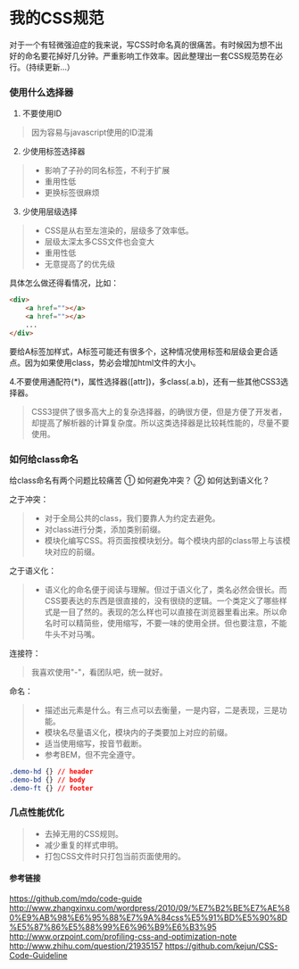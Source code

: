 # 我的CSS规范  
对于一个有轻微强迫症的我来说，写CSS时命名真的很痛苦。有时候因为想不出好的命名要花掉好几分钟。严重影响工作效率。因此整理出一套CSS规范势在必行。（持续更新...）

### 使用什么选择器
1. 不要使用ID
> 因为容易与javascript使用的ID混淆

2. 少使用标签选择器
> * 影响了子孙的同名标签，不利于扩展
> * 重用性低
> * 更换标签很麻烦

3. 少使用层级选择
> * CSS是从右至左渲染的，层级多了效率低。
> * 层级太深太多CSS文件也会变大
> * 重用性低
> * 无意提高了的优先级

具体怎么做还得看情况，比如：
```html
<div>
    <a href=""></a>
    <a href=""></a>
    ...
</div>
```
要给A标签加样式，A标签可能还有很多个，这种情况使用标签和层级会更合适点。因为如果使用class，势必会增加html文件的大小。

4.不要使用通配符(*)，属性选择器([attr])，多class(.a.b)，还有一些其他CSS3选择器。
> CSS3提供了很多高大上的复杂选择器，的确很方便，但是方便了开发者，却提高了解析器的计算复杂度。所以这类选择器是比较耗性能的，尽量不要使用。


### 如何给class命名
给class命名有两个问题比较痛苦
① 如何避免冲突？
② 如何达到语义化？

之于冲突：
> * 对于全局公共的class，我们要靠人为约定去避免。
> * 对class进行分类，添加类别前缀。
> * 模块化编写CSS。将页面按模块划分。每个模块内部的class带上与该模块对应的前缀。

之于语义化：
> * 语义化的命名便于阅读与理解。但过于语义化了，类名必然会很长。而CSS要表达的东西是很直接的，没有很绕的逻辑。一个类定义了哪些样式是一目了然的。表现的怎么样也可以直接在浏览器里看出来。所以命名时可以精简些，使用缩写，不要一味的使用全拼。但也要注意，不能牛头不对马嘴。

连接符：
> 我喜欢使用"-"，看团队吧，统一就好。

命名：
> * 描述出元素是什么。有三点可以去衡量，一是内容，二是表现，三是功能。
> * 模块名尽量语义化，模块内的子类要加上对应的前缀。
> * 适当使用缩写，按音节截断。
> * 参考BEM，但不完全遵守。

```css
.demo-hd {} // header
.demo-bd {} // body
.demo-ft {} // footer
```


### 几点性能优化
> * 去掉无用的CSS规则。
> * 减少重复的样式申明。
> * 打包CSS文件时只打包当前页面使用的。



#### 参考链接
https://github.com/mdo/code-guide
http://www.zhangxinxu.com/wordpress/2010/09/%E7%B2%BE%E7%AE%80%E9%AB%98%E6%95%88%E7%9A%84css%E5%91%BD%E5%90%8D%E5%87%86%E5%88%99%E6%96%B9%E6%B3%95
http://www.orzpoint.com/profiling-css-and-optimization-note
http://www.zhihu.com/question/21935157
https://github.com/kejun/CSS-Code-Guideline